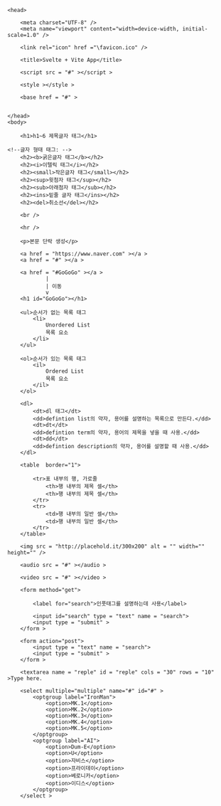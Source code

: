 <!--W3c HTML5 명세 근거 반드시 독스트링 표기-->
<!DOCTYPE html>

<!--태그	속성 "속성값"	-->
<html 		lang = "ko">

<!--헤드 태그-->
	<head>

<!--메타 태그:	웹페이지 추가정보를 전달.	-->
		<meta charset="UTF-8" />
		<meta name="viewport" content="width=device-width, initial-scale=1.0" />

<!--
	링크 태그:	웹페이지에 다른 파일 추가.
	rel 태그:    relaionship의 약자, 현재 문서와 링크된 문서의 연관관계 명시
-->
		<link rel="icon" href ="\favicon.ico" />

<!--타이틀 태그:	웹페이지 탭에 들어가는 제목	-->
		<title>Svelte + Vite App</title>

<!--
	스크립트 태그:	스크립트를 번역하면 '영화나 방송의 대본'
	src 속성: source의 약자
-->
		<script src = "#" ></script >

<!--스타일 태그:	웹페이지에 스타일시트 추가	-->
		<style ></style >

<!--베이스 태그:	웹페이지의 기본경로를 지정	-->
		<base href = "#" >


	</head>
	<body>
<!--H1~6 제목글자 태그: 숫자가 커질 수록 글자가 작아진다.	-->
		<h1>h1~6 제목글자 태그</h1>

	<!--글자 형태 태그: -->
		<h2><b>굵은글자 태그</b></h2>
		<h2><i>이텔릭 태그</i></h2>
		<h2><small>작은글자 태그</small></h2>
		<h2><sup>윗첨자 태그</sup></h2>
		<h2><sub>아래첨자 태그</sub></h2>
		<h2><ins>밑줄 글자 태그</ins></h2>
		<h2><del>취소선</del></h2>

<!--줄바꿈 태그	-->
		<br />

<!--수평 줄 태그-->
		<hr />

<!--p 태그:	본문글자 태그, 하나의 단락을 만들 수 있다, Paragraph의 줄임말-->
		<p>본문 단락 생성</p>

<!--
	a 태그: 앵커 태그, 웹페이지 내부에서 특정한 위치로 이동할 때 사용.
	href 속성: 하이퍼텍스트 참조(hypertext reference)라는 뜻,
 			   빈링크는 #을 입력.
-->
		<a href = "https://www.naver.com" ></a >
		<a href = "#" ></a >

<!--
	id 속성: id 이름을 href에 넣으면 href 클릭시 id쪽으로 이동.
			속성이 중복되면 먼저 나오는 쪽으로 이동.
			고유식별자 용도로 사용. 중복금지
-->
		<a href = "#GoGoGo" ></a >
				|
				| 이동
				v
		<h1 id="GoGoGo"></h1>
<!--목록 태그:-->
		<ul>순서가 없는 목록 태그
			<li>
				Unordered List
				목록 요소
			</li>
		</ul>

		<ol>순서가 있는 목록 태그
			<il>
				Ordered List
				목록 요소
			</il>
		</ol>

<!--정의 태그:  사전처럼 정의 목록을 사용함.    -->
		<dl>
			<dt>dl 태그</dt>
			<dd>defintion list의 약자, 용어를 설명하는 목록으로 만든다.</dd>
			<dt>dt</dt>
			<dd>defintion term의 약자, 용어의 제목을 넣을 때 사용.</dd>
			<dt>dd</dt>
			<dd>defintion description의 약자, 용어를 설명할 때 사용.</dd>
		</dl>

<!--
	테이블 태그:
	border 속성: 표 테두리의 두께
-->
		<table  border="1">

<!--
	tr 태그: table row의 약자, 데이블 열
	th 태그: table header의 약자, 행 내부의 제목 셀
	td 태그: thabe data의 약자, 행 내부의 일반셀
	rowspan 속성: 셀의 높이 지정
	colspan 속성: 셀의 너비 지정
-->

<!--caption, colgroup, thead, tbody, tfoot 태그 등도 있다.-->
			<tr>표 내부의 행, 가로줄
				<th>행 내부의 제목 셀</th>
				<th>행 내부의 제목 셀</th>
			</tr>
			<tr>
				<td>행 내부의 일반 셀</th>
				<td>행 내부의 일반 셀</th>
			</tr>
		</table>

<!--
	img 태그: 이미지 위치를 넣으면 이미지를 웹에 출력
	src 속성(property): 이미지 경로 지정
	alt 속성(property): 이미지가 없을 때 나오는 글자 지정
	placehold.it 페이지: 이미지 가로세로 크기는 알고 있지만 이미지가 없을때
-->
		<img src = "http://placehold.it/300x200" alt = "" width="" height="" />

<!--
	audio 태그: src속성으로 불러옴. mp3, ogg, wav 만 사용가능,
				mp4를 넣으면 소리만 나옴 -->
		<audio src = "#" ></audio >

<!--vidio 태그: src속성으로 경로지정. mp4, WebM, OGV  -->
		<video src = "#" ></video >

<!--
	metgod 속성:  입력데이터의 전달방식을 선택.
	get 요청: 주소에 데이터를 입력해서 보내는 방식.
-->
		<form method="get">

<!--
	label 태그: 해당 id 속성에 대해 인풋태그를 설명하는데 사용.
                for로 설명하고있는 id의 속성을 써주어야 한다.
-->
			<label for="search">인풋태그를 설명하는데 사용</label>

<!--input(입력양식) 태그: 주로 form 태그내부에 사용
	type 속성: 입력양식의 형태를 지정,
				button, checkbox, file, hidden, image, password, radio, reset,
				submit, text, value,
				color, date, datetime, datetime-local, emael, month, number,
				range, search, tel, time, url, week 등
-->
			<input id="search" type = "text" name = "search">
			<input type = "submit" >
		</form >

<!--
	action 속성:  입력데이터의 전달 위치를 지정.
		post 요청: get와 달리 비공개로 데이터를 전달하는 방식.
-->
		<form action="post">
			<input type = "text" name = "search">
			<input type = "submit" >
		</form >

<!--
	textarea 태그:    여러줄 글자를 입력할 때 사용.
		cols 속성:    너비지정
		rows 속성:    높이지정
		id   속성:    identifier(식별자)의 약자.
		name 속성:    form컨트롤 요소의 값(value)를 서버로 전송하기위한 속성.
 -->
		<textarea name = "reple" id = "reple" cols = "30" rows = "10" >Type here.
</textarea >

<!--select 태그: 선택양식을 생성 -->
		<select multiple="multiple" name="#" id="#" >
			<optgroup label="IronMan">
				<option>MK.1</option>
				<option>MK.2</option>
				<option>MK.3</option>
				<option>MK.4</option>
				<option>MK.5</option>
			</optgroup>
			<optgroup label="AI">
				<option>Dum-E</option>
				<option>U</option>
				<option>자비스</option>
				<option>프라이데이</option>
				<option>베로니카</option>
				<option>이디스</option>
			</optgroup>
		</select >








<div id="app"></div>
		<script type="module" src="\src\main.js"></script>
	</body>
</html>
